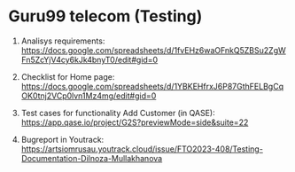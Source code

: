 # Guru99 telecom (Testing)

1. Analisys requirements: https://docs.google.com/spreadsheets/d/1fvEHz6waOFnkQ5ZBSu2ZgWFn5ZcYjV4cy6kJk4bnyT0/edit#gid=0

2.  Checklist for Home page: https://docs.google.com/spreadsheets/d/1YBKEHfrxJ6P87GthFELBgCqOK0tnj2VCp0lvn1Mz4mg/edit#gid=0

3. Test cases for functionality Add Customer (in QASE): https://app.qase.io/project/G2S?previewMode=side&suite=22

4. Bugreport in Youtrack: https://artsiomrusau.youtrack.cloud/issue/FTO2023-408/Testing-Documentation-Dilnoza-Mullakhanova
